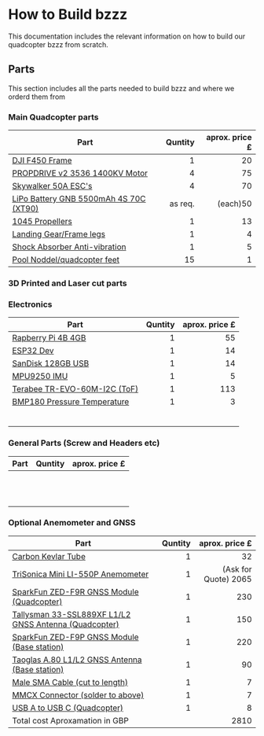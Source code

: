# How to Build bzzz
This documentation includes the relevant information on how to build our quadcopter bzzz from scratch.


## Parts  
This section includes all the parts needed to build bzzz and where we orderd them from

### Main Quadcopter parts
| Part | Quntity | aprox. price £ |
| --- | ---: | ---: |
|[DJI F450 Frame](https://www.amazon.co.uk/Drone-Frame-Integrated-Quadcopter-Aircraft/dp/B07N67KQTD/ref=sr_1_2_sspa?keywords=drone+frame&qid=1686871755&sr=8-2-spons&sp_csd=d2lkZ2V0TmFtZT1zcF9hdGY&psc=1)|1|20
|[PROPDRIVE v2 3536 1400KV Motor](https://hobbyking.com/en_us/propdrive-v2-3536a-1400kv-brushless-outrunner-motor.html?___store=en_us)|4|75|
|[Skywalker 50A ESC's](https://www.3dxr.co.uk/fixed-wing-c27/fixed-wing-escs-c52/hobbywing-skywalker-50a-v1-ubec-2-4s-p4584)|4|70|
|[LiPo Battery GNB 5500mAh 4S 70C (XT90)](https://www.hobbyrc.co.uk/gnb-5500mah-4s-70c-lipo-battery-xt90)|as req.|(each)50|
|[1045 Propellers](https://www.amazon.co.uk/Propellers-10x4-5-Flights-Airplane-Adapter/dp/B0848SYBDR/ref=sr_1_3?keywords=1045+propeller&qid=1686927903&sprefix=1045+%2Caps%2C134&sr=8-3)|1|13|
|[Landing Gear/Frame legs](https://www.unmannedtechshop.co.uk/product/high-landing-gear-for-f450-sk480-f550/?attribute_pa_colour=white-11)|1|4|
|[Shock Absorber Anti-vibration](https://www.amazon.co.uk/powerday-Absorber-Anti-vibration-Pixhawk-Controller/dp/B07DXFKDDC/ref=sr_1_7?crid=FDJ7Z05X1JZI&keywords=Maxmoral+Flight+Controller+Damping+Board+Anti-Vibration+Shock+Absorber+Plate+Mount+Set+for+Quadcopter+Pixhawk+APM2.5%2F2.6%2FKK%2FMWC&qid=1676933103&sprefix=maxmoral+flight+controller+damping+board+anti-vibration+shock+absorber+plate+mount+set+for+quadcopter+pixhawk+apm2.5%2F2.6%2Fkk%2Fmwc%2Caps%2C72&sr=8-7)|1|5|
|[Pool Noddel/quadcopter feet](https://www.amazon.co.uk/Hillington-Flexible-Swimming-Pool-Noodles/dp/B01MXEKKBG/ref=sxin_17_pa_sp_search_thematic_sspa?content-id=amzn1.sym.c03b262b-067f-42dc-9432-c79b30f89d17%3Aamzn1.sym.c03b262b-067f-42dc-9432-c79b30f89d17&crid=2KA9RKDI37WVC&cv_ct_cx=pool%2Bnoodle&keywords=pool%2Bnoodle&pd_rd_i=B01MXEKKBG&pd_rd_r=f73a7191-0132-431a-9e58-ad8ae1da2108&pd_rd_w=jQuSZ&pd_rd_wg=Czv74&pf_rd_p=c03b262b-067f-42dc-9432-c79b30f89d17&pf_rd_r=534W1N92J9DWCT804BG5&qid=1686873974&sprefix=pool%2Bnoodle%2Caps%2C154&sr=1-3-ad3222ed-9545-4dc8-8dd8-6b2cb5278509-spons&sp_csd=d2lkZ2V0TmFtZT1zcF9zZWFyY2hfdGhlbWF0aWM&th=1&psc=1)|15|1|

### 3D Printed and Laser cut parts

### Electronics 
| Part | Quntity | aprox. price £ |
| --- | ---: | ---: |
|[Rapberry Pi 4B 4GB](https://thepihut.com/products/raspberry-pi-4-model-b?variant=20064052740158)|1|55|
|[ESP32 Dev](https://www.amazon.co.uk/dp/B0BMPNVYZR?_encoding=UTF8&psc=1&ref_=cm_sw_r_cp_ud_dp_3BHTPX8BNFBTKMHN5VE3)|1|14|
|[SanDisk 128GB USB](https://www.amazon.co.uk/dp/B07855LJ99/ref=twister_B0BMW6CSWS?_encoding=UTF8&th=1)|1|14|
|[MPU9250 IMU](https://www.ebay.co.uk/itm/404535708292?itmmeta=01HT0RPGK67JKM68TTB2JH4BAV&hash=item5e30350a84:g:rsgAAOSwO3tko9sC&itmprp=enc%3AAQAJAAAA4Pbl8Zh0yrOJTcmARopfXnFG2OyInuYaBBNBI9iWtS90l0n2Orj88aRGCVnk%2FbWDGaXPm%2BdIJBCpOMhodEu3GlxECfLCABK%2BIlJrFCZL3mOUYb03aV8Eq1PdQVKQTS2GF7MtAG%2FOpDzuAyAHMUXJn%2BxTny9yoU7Nv1JXfU%2B0bybGexRJMGANGh0a9BYgRQGXDrBt2wVqdOid5u69LclJITWxpNjmZhhfZQc8nL6qBlrNd7AHc9aFQsJs9gkn6iHf690Iyrxdid%2BXDLxwP2fGzJlGDD4jY4EPi9OCvYf576sd%7Ctkp%3ABk9SR9SJ2pjQYw)|1|5|
|[Terabee TR-EVO-60M-I2C (ToF)](https://www.mouser.co.uk/ProductDetail/Terabee/TR-EVO-60M-I2C?qs=OTrKUuiFdkY40qKbhIyQcg%3D%3D&mgh=1&vip=1&utm_id=20797887762&gad_source=1&gclid=CjwKCAjwh4-wBhB3EiwAeJsppHum56FIXwjQGIzYsYOzYrGh84n9l-Po4yk9_-FqA2RmetqPqxtaLBoCNNYQAvD_BwE)|1|113|
|[BMP180 Pressure Temperature](https://www.ebay.co.uk/itm/155842796879?chn=ps&_ul=GB&_trkparms=ispr%3D1&amdata=enc%3A1AzZtnxarQ0qpVL0sCVC_eg53&norover=1&mkevt=1&mkrid=710-134428-41853-0&mkcid=2&mkscid=101&itemid=155842796879&targetid=1647205088800&device=c&mktype=pla&googleloc=9045199&poi=&campaignid=17206177401&mkgroupid=136851690655&rlsatarget=pla-1647205088800&abcId=9300866&merchantid=505743214&gclid=CjwKCAiA44OtBhAOEiwAj4gpOVfMyBkR8TCBzgzfP1dPT0NulDS75gh1xsRwp9gLvtiJUoT9JKTKlxoCJrYQAvD_BwE)|1|3|
|[]()|||
|[]()|||
|[]()|||
|[]()|||
|[]()|||
|[]()|||

### General Parts (Screw and Headers etc)
| Part | Quntity | aprox. price £ |
| --- | ---: | ---: |
|[]()|||
|[]()|||
|[]()|||
|[]()|||
|[]()|||
|[]()|||
|[]()|||
|[]()|||
|[]()|||
|[]()|||
|[]()|||
|[]()|||

### Optional Anemometer and GNSS
| Part | Quntity | aprox. price £ |
| --- | ---: | ---: |
|[Carbon Kevlar Tube](https://www.carbonwebshop.com/carbon-fiber-tubes/carbon-kevlar-tubes/carbon-kevlar-tube-22x20x1000mm/)|1|32|
|[TriSonica Mini LI-550P Anemometer](https://www.licor.com/env/products/trisonica/LI-550-mini)|1|(Ask for Quote) 2065|
|[SparkFun ZED-F9R GNSS Module (Quadcopter)](https://www.sparkfun.com/products/22660)|1|230|
|[Tallysman 33-SSL889XF L1/L2 GNSS Antenna (Quadcopter)](https://www.mouser.co.uk/ProductDetail/Tallysman/33-SSL889XF-1?qs=HoCaDK9Nz5f3zWqM%252BoQQ1w%3D%3D)|1|150|
|[SparkFun ZED-F9P GNSS Module (Base station)](https://www.sparkfun.com/products/16481)|1|220|
|[Taoglas A.80 L1/L2 GNSS Antenna (Base station)](https://www.mouser.co.uk/ProductDetail/Taoglas/A.80.A.101111?qs=MLItCLRbWsw%252BmeY2bOy8tQ%3D%3D)|1|90|
|[Male SMA Cable (cut to length)](https://uk.rs-online.com/web/p/coaxial-cable/2800560)|1|7|
|[MMCX Connector (solder to above)](https://uk.rs-online.com/web/p/coaxial-connectors/6559952)|1|7|
|[USB A to USB C (Quadcopter)](https://www.amazon.co.uk/Maxhood-Plated-Degree-Converter-Adapter/dp/B077944ZWN?th=1)|1|8|
|Total cost Aproxamation in GBP||2810|


